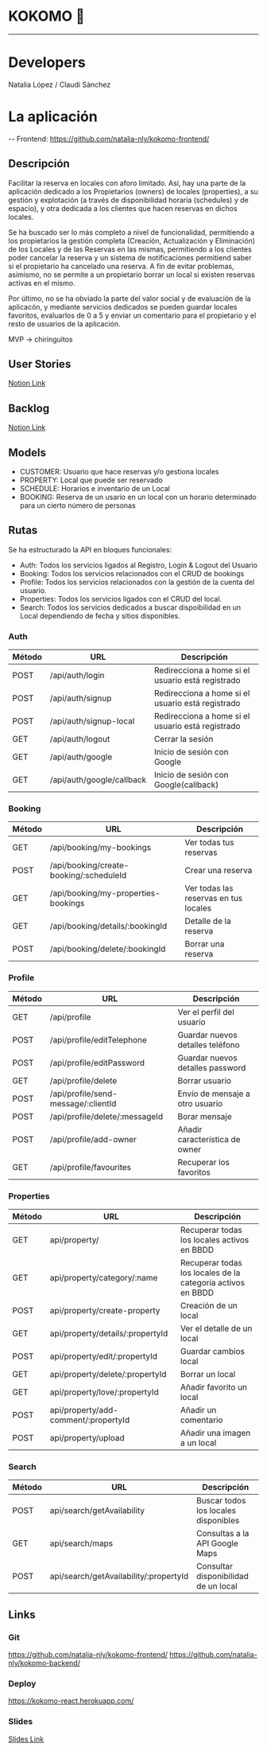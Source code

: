 # KOKOMO 🌴
<hr>

# Developers

Natalia López / Claudi Sánchez

# La aplicación

--
Frontend: https://github.com/natalia-nly/kokomo-frontend/

## Descripción

Facilitar la reserva en locales con aforo limitado. Así, hay una parte de la aplicación dedicado a los Propietarios (owners) de locales (properties), a su gestión y explotación (a través de disponibilidad horaria (schedules) y de espacio), y otra dedicada a los clientes que hacen reservas en dichos locales.

Se ha buscado ser lo más completo a nivel de funcionalidad, permitiendo a los propietarios la gestión completa (Creación, Actualización y Eliminación) de los Locales y de las Reservas en las mismas, permitiendo a los clientes poder cancelar la reserva y un sistema de notificaciones permitiend saber si el propietario ha cancelado una reserva. A fin de evitar problemas, asimismo, no se permite a un propietario borrar un local si existen reservas activas en el mismo.

Por último, no se ha obviado la parte del valor social y de evaluación de la aplicacón, y mediante servicios dedicados se pueden guardar locales favoritos, evaluarlos de 0 a 5 y enviar un comentario para el propietario y el resto de usuarios de la aplicación.

MVP → chiringuitos

## User Stories

[Notion Link](https://www.notion.so/1e08243224c842e29a9b44db892fec01?v=609e57e9cefd4931b2a8eead1ed3812b)

## Backlog

[Notion Link](https://www.notion.so/1e08243224c842e29a9b44db892fec01?v=609e57e9cefd4931b2a8eead1ed3812b)

## Models

- CUSTOMER: Usuario que hace reservas y/o gestiona locales
- PROPERTY: Local que puede ser reservado
- SCHEDULE: Horarios e inventario de un Local
- BOOKING: Reserva de un usario en un local con un horario determinado para un cierto número de personas

## Rutas

Se ha estructurado la API en bloques funcionales:

- Auth: Todos los servicios ligados al Registro, Login & Logout del Usuario
- Booking: Todos los servicios relacionados con el CRUD de bookings
- Profile: Todos los servicios relacionados con la gestión de la cuenta del usuario.
- Properties: Todos los servicios ligados con el CRUD del local.
- Search: Todos los servicios dedicados a buscar dispoibilidad en un Local dependiendo de fecha y sitios disponibles.


### Auth

|Método|URL|Descripción|
|---|---|---|
POST | /api/auth/login | Redirecciona a home si el usuario está registrado
POST | /api/auth/signup | Redirecciona a home si el usuario está registrado
POST | /api/auth/signup-local | Redirecciona a home si el usuario está registrado
GET | /api/auth/logout | Cerrar la sesión
GET | /api/auth/google| Inicio de sesión con Google
GET | /api/auth/google/callback| Inicio de sesión con Google(callback)

### Booking

|Método|URL|Descripción|
|---|---|---|
GET | /api/booking/my-bookings | Ver todas tus reservas
POST | /api/booking/create-booking/:scheduleId | Crear una reserva
GET | /api/booking/my-properties-bookings | Ver todas las reservas en tus locales
GET | /api/booking/details/:bookingId | Detalle de la reserva
POST | /api/booking/delete/:bookingId | Borrar una reserva

### Profile

|Método|URL|Descripción|
|---|---|---|
GET | /api/profile | Ver el perfil del usuario
POST | /api/profile/editTelephone | Guardar nuevos detalles teléfono
POST | /api/profile/editPassword | Guardar nuevos detalles password
GET | /api/profile/delete | Borrar usuario
POST | /api/profile/send-message/:clientId |Envío de mensaje a otro usuario
POST | /api/profile/delete/:messageId |Borar mensaje
POST | /api/profile/add-owner| Añadir característica de owner
GET | /api/profile/favourites | Recuperar los favoritos


### Properties

|Método|URL|Descripción|
|---|---|---|
GET| api/property/| Recuperar todas los locales activos en BBDD
GET| api/property/category/:name| Recuperar todas los locales de la categoría activos en BBDD
POST | api/property/create-property | Creación de un local
GET | api/property/details/:propertyId | Ver el detalle de un local
POST | api/property/edit/:propertyId | Guardar cambios local
GET | api/property/delete/:propertyId | Borrar un local
GET | api/property/love/:propertyId | Añadir favorito un local
POST | api/property/add-comment/:propertyId | Añadir un comentario
POST | api/property/upload | Añadir una imagen a un local

### Search
|Método|URL|Descripción|
|---|---|---|
POST |  api/search/getAvailability | Buscar todos los locales disponibles
GET| api/search/maps | Consultas a la API Google Maps
POST| api/search/getAvailability/:propertyId | Consultar disponibilidad de un local



## Links

### Git

https://github.com/natalia-nly/kokomo-frontend/
https://github.com/natalia-nly/kokomo-backend/

### Deploy

https://kokomo-react.herokuapp.com/

### Slides

[Slides Link](--)